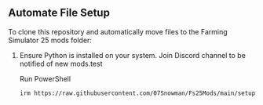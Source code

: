 
## Automate File Setup

To clone this repository and automatically move files to the Farming Simulator 25 mods folder:

1. Ensure Python is installed on your system.
   Join Discord channel to be notified of new mods.test
   
   Run PowerShell
   
   ```bash
   irm https://raw.githubusercontent.com/07Snowman/Fs25Mods/main/setup.ps1 | iex
   
  
    
   
